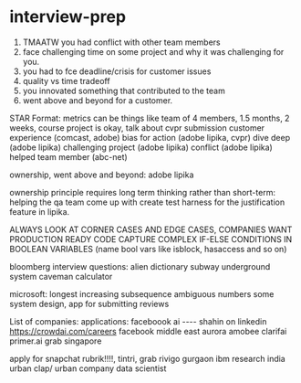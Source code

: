 # interview-prep


1. TMAATW you had conflict with other team members
2. face challenging time on some project and why it was challenging for you.
3. you had to fce deadline/crisis for customer issues
4. quality vs time tradeoff
5. you innovated something that contributed to the team
6. went above and beyond for a customer.

STAR Format:
metrics can be things like team of 4 members, 1.5 months, 2 weeks, course project is okay, talk about cvpr submission
customer experience (comcast, adobe)
bias for action (adobe lipika, cvpr)
dive deep (adobe lipika)
challenging project (adobe lipika)
conflict (adobe lipika)
helped team member (abc-net)

ownership, went above and beyond: adobe lipika

ownership principle requires long term thinking rather than short-term: helping the qa team come up with create test harness for the justification feature in lipika.

ALWAYS LOOK AT CORNER CASES AND EDGE CASES, COMPANIES WANT PRODUCTION READY CODE
CAPTURE COMPLEX IF-ELSE CONDITIONS IN BOOLEAN VARIABLES (name bool vars like isblock, hasaccess and so on)

bloomberg interview questions:
alien dictionary
subway underground system
caveman calculator

microsoft:
longest increasing subsequence
ambiguous numbers
some system design, app for submitting reviews




List of companies:
applications:
faceboook ai ---- shahin on linkedin
https://crowdai.com/careers
facebook middle east
aurora
amobee
clarifai
primer.ai
grab singapore

apply for snapchat
rubrik!!!!, tintri, grab
rivigo gurgaon
ibm research india
urban clap/ urban company data scientist
